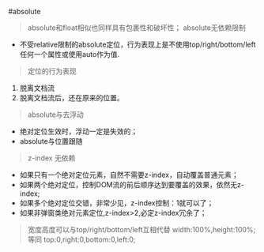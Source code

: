 #absolute

> absolute和float相似也同样具有包裹性和破坏性；
> absolute无依赖限制

* 不受relative限制的absolute定位，行为表现上是不使用top/right/bottom/left任何一个属性或使用auto作为值.

> 定位的行为表现

1. 脱离文档流
2. 脱离文档流后，还在原来的位置。

> absolute与去浮动

* 绝对定位生效时，浮动一定是失效的；
* absolute与位置跟随

> z-index 无依赖
* 如果只有一个绝对定位元素，自然不需要z-index，自动覆盖普通元素；
* 如果两个绝对定位，控制DOM流的前后顺序达到要覆盖的效果，依然无z-index;
* 如果多个绝对定位交错，非常少见，z-index控制：1就可以了；
* 如果非弹窗类绝对元素定位,z-index>2,必定z-index冗余了；

> 宽度高度可以与top/right/bottom/left互相代替
width:100%,height:100%;
等同
top:0,right:0,bottom:0,left:0;